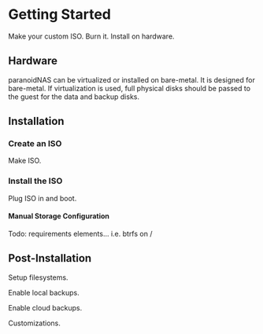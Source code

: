 # Getting Started

Make your custom ISO. Burn it. Install on hardware.

## Hardware

paranoidNAS can be virtualized or installed on bare-metal. It is designed for bare-metal. If virtualization is used, full physical disks should be passed to the guest for the data and backup disks.

## Installation

### Create an ISO

Make ISO. 

### Install the ISO

Plug ISO in and boot.

#### Manual Storage Configuration

Todo: requirements elements... i.e. btrfs on /

## Post-Installation

Setup filesystems.

Enable local backups.

Enable cloud backups.

Customizations.